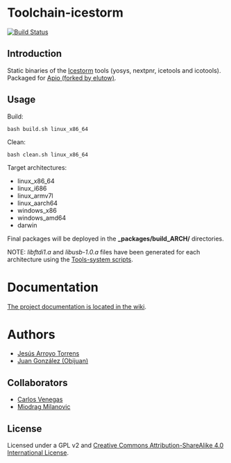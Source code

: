 # Toolchain-icestorm

[![Build Status](https://travis-ci.org/elutow/toolchain-icestorm.svg)](https://travis-ci.org/elutow/toolchain-icestorm)

## Introduction

Static binaries of the [Icestorm](http://www.clifford.at/icestorm) tools (yosys, nextpnr, icetools and icotools). Packaged for [Apio (forked by elutow)](https://github.com/elutow/apio).

## Usage

Build:

```
bash build.sh linux_x86_64
```

Clean:

```
bash clean.sh linux_x86_64
```

Target architectures:
* linux_x86_64
* linux_i686
* linux_armv7l
* linux_aarch64
* windows_x86
* windows_amd64
* darwin

Final packages will be deployed in the **\_packages/build_ARCH/** directories.

NOTE: *libftdi1.a* and *libusb-1.0.a* files have been generated for each architecture using the [Tools-system scripts](https://github.com/FPGAwars/tools-system).
# Documentation

[The project documentation is located in the wiki](https://github.com/FPGAwars/toolchain-icestorm/wiki).

# Authors

* [Jesús Arroyo Torrens](https://github.com/Jesus89)
* [Juan González (Obijuan)](https://github.com/Obijuan)

## Collaborators

* [Carlos Venegas](https://github.com/cavearr)
* [Miodrag Milanovic](https://github.com/mmicko)

## License

Licensed under a GPL v2 and [Creative Commons Attribution-ShareAlike 4.0 International License](http://creativecommons.org/licenses/by-sa/4.0/).
